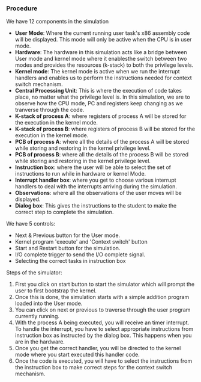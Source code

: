 ### Procedure
We have 12 components in the simulation

* **User Mode**: Where the current running user task's x86 assembly code will be displayed. This mode will only be active when the CPU is in user mode.
* **Hardware**: The hardware in this simulation acts like a bridge between User mode and kernel mode where it enablesthe switch between two modes and provides the resources (k-stack) to both the privilege levels. 
* **Kernel mode**: The kernel mode is active when we run the interrupt handlers and enables us to perform the instructions needed for context switch mechanism.
* **Central Processing Unit**: This is where the execution of code takes place, no matter what the privilege level is. In this simulation, we are to observe how the CPU mode, PC and registers keep changing as we tranverse through the code.
* **K-stack of process A**: where registers of process A will be stored for the execution in the kernel mode.
* **K-stack of process B**: where registers of process B will be stored for the execution in the kernel mode.
* **PCB of process A**: where all the details of the process A will be stored while storing and restoring in the kernel privilege level.
* **PCB of process B**: where all the details of the process B will be stored while storing and restoring in the kernel privilege level.
* **Instruction box**: where the user will be able to select the set of instructions to run while in hardware or kernel Mode.
* **Interrupt handler box**: where you get to choose various interrupt handlers to deal with the interrupts arriving during the simulation.
* **Observations**: where all the observations of the user moves will be displayed.
* **Dialog box**: This gives the instructions to the student to make the correct step to complete the simulation.

We have 5 controls:
* Next & Previous button for the User mode.
* Kernel program 'execute' and 'Context switch' button
* Start and Restart button for the simulation.
* I/O complete trigger to send the I/O complete signal.
* Selecting the correct tasks in instruction box
  
Steps of the simulator:

1. First you click on start button to start the simulator which will prompt the user to first bootstrap the kernel.
2. Once this is done, the simulation starts with a simple addition program loaded into the User mode.
3. You can click on next or previous to traverse through the user program currently running.
4. With the process A being executed, you will receive an timer interrupt. To handle the interrupt, you have to select appropriate instructions from instruction box as instructed by the dialog box. This happens when you are in the hardware.
5. Once you get the correct handler, you will be directed to the kernel mode where you start executed this handler code.
6. Once the code is executed, you will have to select the instructions from the instruction box to make correct steps for the context switch mechanism.
